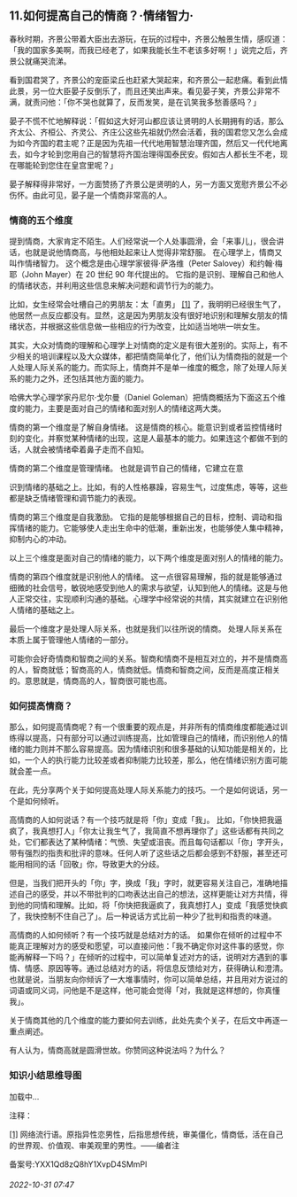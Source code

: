 ## 11.如何提高自己的情商？·情绪智力·
春秋时期，齐景公带着大臣出去游玩，在玩的过程中，齐景公触景生情，感叹道：「我的国家多美啊，而我已经老了，如果我能长生不老该多好啊！」说完之后，齐景公就痛哭流涕。



看到国君哭了，齐景公的宠臣梁丘也赶紧大哭起来，和齐景公一起悲痛。看到此情此景，另一位大臣晏子反倒乐了，而且还笑出声来。看见晏子笑，齐景公非常不满，就责问他：「你不哭也就算了，反而发笑，是在讥笑我多愁善感吗？」



晏子不慌不忙地解释说：「假如这大好河山都应该让贤明的人长期拥有的话，那么齐太公、齐桓公、齐灵公、齐庄公这些先祖就仍然会活着，我的国君您又怎么会成为如今齐国的君主呢？正是因为先祖一代代地用智慧治理齐国，然后又一代代地离去，如今才轮到您用自己的智慧将齐国治理得国泰民安。假如古人都长生不老，现在哪能轮到您住在皇宫里呢？」



晏子解释得非常好，一方面赞扬了齐景公是贤明的人，另一方面又宽慰齐景公不必伤怀。由此可见，晏子是一个情商非常高的人。



### 情商的五个维度


提到情商，大家肯定不陌生。人们经常说一个人处事圆滑，会「来事儿」，很会讲话，也就是说他情商高，与他相处起来让人觉得非常舒服。
 在心理学上，情商又叫作情绪智力。
 这个概念是由心理学家彼得·萨洛维（Peter Salovey）和约翰·梅耶（John Mayer）在 20 世纪 90 年代提出的。
 它指的是识别、理解自己和他人的情绪状态，并利用这些信息来解决问题和调节行为的能力。
 



比如，女生经常会吐槽自己的男朋友：太「直男」
  [[1]](#notef1) 了，我明明已经很生气了，他居然一点反应都没有。显然，这是因为男朋友没有很好地识别和理解女朋友的情绪状态，并根据这些信息做一些相应的行为改变，比如适当地哄一哄女生。



其实，大众对情商的理解和心理学上对情商的定义是有很大差别的。实际上，有不少相关的培训课程以及大众媒体，都把情商简单化了，他们认为情商指的就是一个人处理人际关系的能力。而实际上，情商并不是单一维度的概念，除了处理人际关系的能力之外，还包括其他方面的能力。



哈佛大学心理学家丹尼尔·戈尔曼（Daniel Goleman）把情商概括为下面这五个维度的能力，主要是面对自己的情绪和面对别人的情绪这两大类。



情商的第一个维度是了解自身情绪。
 这是情商的核心。能意识到或者监控情绪时刻的变化，并察觉某种情绪的出现，这是人最基本的能力。如果连这个都做不到的话，人就会被情绪牵着鼻子走而不自知。



情商的第二个维度是管理情绪。
 也就是调节自己的情绪，它建立在意



识到情绪的基础之上。比如，有的人性格暴躁，容易生气，过度焦虑，等等，这些都是缺乏情绪管理和调节能力的表现。



情商的第三个维度是自我激励。
 它指的是能够根据自己的目标，控制、调动和指挥情绪的能力。它能够使人走出生命中的低潮，重新出发，也能够使人集中精神，抑制内心的冲动。



以上三个维度是面对自己的情绪的能力，以下两个维度是面对别人的情绪的能力。



情商的第四个维度就是识别他人的情绪。
 这一点很容易理解，指的就是能够通过细微的社会信号，敏锐地感受到他人的需求与欲望，认知到他人的情绪。这是与他人正常交往，实现顺利沟通的基础。心理学中经常说的共情，其实就建立在识别他人情绪的基础之上。



最后一个维度才是处理人际关系，也就是我们以往所说的情商。
 处理人际关系在本质上属于管理他人情绪的一部分。



可能你会好奇情商和智商之间的关系。智商和情商不是相互对立的，并不是情商高的人，智商就低；智商高的人，情商就低。情商和智商之间，反而是高度正相关的。意思就是，情商高的人，智商很可能也高。



### 如何提高情商？


那么，如何提高情商呢？有一个很重要的观点是，并非所有的情商维度都能通过训练得以提高，只有部分可以通过训练提高，比如管理自己的情绪，而识别他人的情绪的能力则并不那么容易提高。因为情绪识别和很多基础的认知功能是相关的，比如，一个人的执行能力比较差或者抑制能力比较差，那么，他在情绪识别方面可能就会差一点。



在此，先分享两个关于如何提高处理人际关系能力的技巧。一个是如何说话，另一个是如何倾听。



高情商的人如何说话？有一个技巧就是将「你」变成「我」。
 比如，「你快把我逼疯了，我真想打人」「你太让我生气了，我简直不想再理你了」这些话都有共同之处，它们都表达了某种情绪：气愤、失望或沮丧。而且每句话都以「你」字开头，带有强烈的指责和批评的意味。任何人听了这些话之后都会感到不舒服，甚至还可能用相同的话「回敬」你，导致更大的分歧。



但是，当我们把开头的「你」字，换成「我」字时，就更容易关注自己，准确地描述自己的感受，并以不带批判的口吻表达出自己的想法，这样更能让对方共情，得到他的同情和理解。比如，将「你快把我逼疯了，我真想打人」变成「我感觉快疯了，我快控制不住自己了」。后一种说话方式比前一种少了批判和指责的味道。



高情商的人如何倾听？有一个技巧就是总结对方的话。
 如果你在倾听的过程中不能真正理解对方的感受和愿望，可以直接问他：「我不确定你对这件事的感觉，你能再解释一下吗？」在倾听的过程中，可以简单复述对方的话，说明对方遇到的事情、情感、原因等等。通过总结对方的话，将信息反馈给对方，获得确认和澄清。也就是说，当朋友向你倾诉了一大堆事情时，你可以简单总结，并且用对方说过的词语或同义词，问他是不是这样，他可能会觉得「对，我就是这样想的，你真懂我」。



关于情商其他的几个维度的能力要如何去训练，此处先卖个关子，在后文中再逐一重点阐述。



有人认为，情商高就是圆滑世故。你赞同这种说法吗？为什么？



### 知识小结思维导图


![]()加载中...

注释：



[[1]](#note1) 网络流行语。原指异性恋男性，后指思想传统，审美僵化，情商低，活在自己的世界观、价值观、审美观里的男性。——编者注



备案号:YXX1Qd8zQ8hY1XvpD4SMmPl


###### 2022-10-31 07:47
